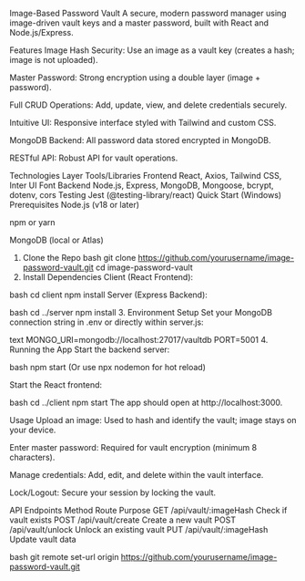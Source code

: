 Image-Based Password Vault
A secure, modern password manager using image-driven vault keys and a master password, built with React and Node.js/Express.

Features
Image Hash Security: Use an image as a vault key (creates a hash; image is not uploaded).

Master Password: Strong encryption using a double layer (image + password).

Full CRUD Operations: Add, update, view, and delete credentials securely.

Intuitive UI: Responsive interface styled with Tailwind and custom CSS.

MongoDB Backend: All password data stored encrypted in MongoDB.

RESTful API: Robust API for vault operations.

Technologies
Layer	Tools/Libraries
Frontend	React, Axios, Tailwind CSS, Inter UI Font
Backend	Node.js, Express, MongoDB, Mongoose, bcrypt, dotenv, cors
Testing	Jest (@testing-library/react)
Quick Start (Windows)
Prerequisites
Node.js (v18 or later)

npm or yarn

MongoDB (local or Atlas)

1. Clone the Repo
bash
git clone https://github.com/yourusername/image-password-vault.git
cd image-password-vault
2. Install Dependencies
Client (React Frontend):

bash
cd client
npm install
Server (Express Backend):

bash
cd ../server
npm install
3. Environment Setup
Set your MongoDB connection string in .env or directly within server.js:

text
MONGO_URI=mongodb://localhost:27017/vaultdb
PORT=5001
4. Running the App
Start the backend server:

bash
npm start
(Or use npx nodemon for hot reload)

Start the React frontend:

bash
cd ../client
npm start
The app should open at http://localhost:3000.

Usage
Upload an image: Used to hash and identify the vault; image stays on your device.

Enter master password: Required for vault encryption (minimum 8 characters).

Manage credentials: Add, edit, and delete within the vault interface.

Lock/Logout: Secure your session by locking the vault.

API Endpoints
Method	Route	Purpose
GET	/api/vault/:imageHash	Check if vault exists
POST	/api/vault/create	Create a new vault
POST	/api/vault/unlock	Unlock an existing vault
PUT	/api/vault/:imageHash	Update vault data

bash
git remote set-url origin https://github.com/yourusername/image-password-vault.git